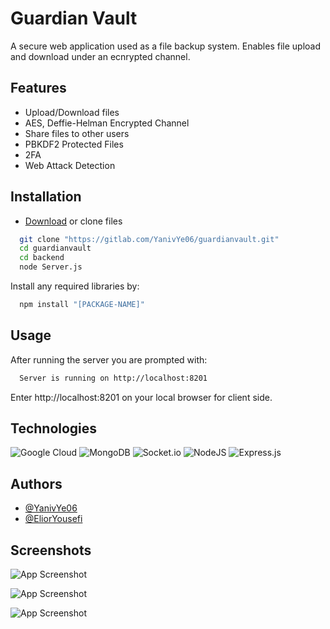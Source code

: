 # Guardian Vault

A secure web application used as a file backup system. Enables file upload and download under an ecnrypted channel.



## Features

- Upload/Download files 
- AES, Deffie-Helman Encrypted Channel
- Share files to other users
- PBKDF2 Protected Files
- 2FA 
- Web Attack Detection



## Installation

- [Download](https://gitlab.com/YanivYe06/guardianvault/-/archive/main/guardianvault-main.zip) or clone files


```bash
  git clone "https://gitlab.com/YanivYe06/guardianvault.git"
  cd guardianvault
  cd backend
  node Server.js
```
   Install any required libraries by:
```bash
  npm install "[PACKAGE-NAME]"
```

## Usage
After running the server you are prompted with:
```bash
  Server is running on http://localhost:8201
```
Enter http://localhost:8201 on your local browser for client side.

## Technologies

![Google Cloud](https://img.shields.io/badge/GoogleCloud-%234285F4.svg?style=for-the-badge&logo=google-cloud&logoColor=white) ![MongoDB](https://img.shields.io/badge/MongoDB-%234ea94b.svg?style=for-the-badge&logo=mongodb&logoColor=white) ![Socket.io](https://img.shields.io/badge/Socket.io-black?style=for-the-badge&logo=socket.io&badgeColor=010101) ![NodeJS](https://img.shields.io/badge/node.js-6DA55F?style=for-the-badge&logo=node.js&logoColor=white) ![Express.js](https://img.shields.io/badge/express.js-%23404d59.svg?style=for-the-badge&logo=express&logoColor=%2361DAFB)
    
## Authors

- [@YanivYe06](https://gitlab.com/YanivYe06)
- [@EliorYousefi](https://gitlab.com/EliorYousefi)



## Screenshots

![App Screenshot](https://i.postimg.cc/fyhZBVHq/temp-Image-B39-ZNI.avif)


![App Screenshot](https://i.postimg.cc/4xnCvvfN/temp-Image-Ry18ev.avif)

![App Screenshot](https://i.postimg.cc/CLPXKZGy/temp-Image-GUU0-Y9.avif)


